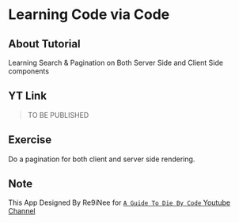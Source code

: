 # Learning Code via Code

## About Tutorial
Learning Search & Pagination on Both Server Side and Client Side components


## YT Link
> TO BE PUBLISHED


## Exercise
Do a pagination for both client and server side rendering.



## Note
This App Designed By Re9iNee for 
[`A Guide To Die By Code` Youtube Channel](https://www.youtube.com/@AGuideToDieByCode)


